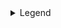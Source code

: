 <details style={{ width: 500 }}>
  <summary>Legend</summary>

### Class

`-{n}` Supports values from theme

`-[n]` Supports arbitrary values

### Icon

:white_check_mark: Full support

:heavy_check_mark: Partial support

:x: Not supported

</details>
